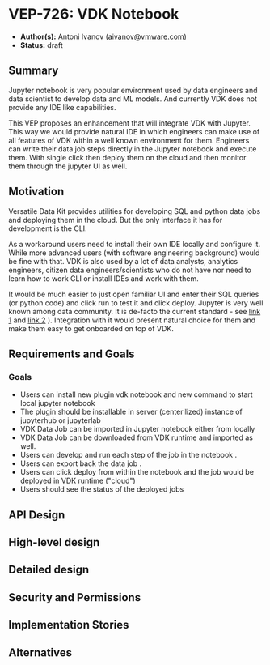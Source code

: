 
# VEP-726: VDK Notebook

* **Author(s):** Antoni Ivanov (aivanov@vmware.com)
* **Status:** draft

## Summary

Jupyter notebook is very popular environment used by data engineers and data scientist
to develop data and ML models. And currently VDK does not provide any IDE like capabilities.

This VEP proposes an enhancement that will integrate VDK with Jupyter.
This way we would provide natural IDE
in which engineers can make use of all features of VDK within a well known environment for them.
Engineers can write their data job steps directly in the Jupyter notebook and execute them.
With single click then deploy them on the cloud and then monitor them through the jupyter UI as well.


## Motivation

Versatile Data Kit provides utilities for developing SQL and python data jobs and deploying them in the cloud.
But the only interface it has for development is the CLI.

As a workaround users need to install their own IDE locally and configure it.
While more advanced users (with software engineering background) would be fine with that.
VDK is also used by a lot of data analysts, analytics engineers,
citizen data engineers/scientists who do not have nor need
to learn how to work CLI or install IDEs and work with them.

It would be much easier to just open familiar UI and enter their SQL queries (or python code)
and click run to test it and click deploy.
Jupyter is very well known among data community.
It is de-facto the current standard - see [link 1](https://towardsdatascience.com/top-4-python-and-data-science-ides-for-2021-and-beyond-3bbcb7b9bc44#:~:text=JupyterLab,hacks%20for%20more%20advanced%20use.) and [link 2](https://businessoverbroadway.com/2020/07/14/most-popular-integrated-development-environments-ides-used-by-data-scientists/)
).
Integration with it would present natural choice for them and make them easy to get onboarded on top of VDK.


## Requirements and Goals

### Goals

* Users can install new plugin vdk notebook and new command to start local jupyter notebook
* The plugin should be installable in server (centerilized) instance of jupyterhub or jupyterlab
* VDK Data Job can be imported in Jupyter notebook either from locally
* VDK Data Job can be downloaded from VDK runtime and imported as well.
* Users can develop and run each step of the job in the notebook .
* Users can export back the data job .
* Users can click deploy from within the notebook and the job would be deployed in VDK runtime ("cloud")
* Users should see the status of the deployed jobs


## API Design
<!--
All the rest sections tell **how** are we solving it?

Describe the changes and additions to the public API (if there are any).

For all API changes:

Include Swagger URL for HTTP APIs, no matter if the API is RESTful or RPC-like. PyDoc/Javadoc (or similar) for Python/Java changes.
Explain how does the system handle API violations.
-->

## High-level design

<!--
Provide a valid UML Component diagram that focuses on the architecture changes implementing the feature.
For more details on how to write UML Component Spec - see https://en.wikipedia.org/wiki/Component_diagram#External_links.

For every new component on the diagram, explain which use cases does it solve. In this context, a component is any separate software process.
-->

## Detailed design
<!--
Dig deeper into each component. Consider the following topics.

* Capacity Estimation and Constraints
    * Cost of data path: CPU cost per-IO, memory footprint.
    * Cost of control plane including cost of APIs, expected timeliness from layers above, cost of implementation.
* Availability.
    * For example - is it tolerant to failures, What happens when the service stops working
* Performance.
    * Consider performance of data operations for different types of workloads. Consider performance of control operations
    * Consider performance under steady state as well under various pathological scenarios,
      e.g., different failure cases, partitioning, recovery.
    * Performance scalability along different dimensions, e.g. #objects, network properties (latency, bandwidth), number of data jobs, processed/ingested data, etc.
* Define (database) data model changes
* Telemetry and monitoring changes.
* Configuration changes.
* Upgrade / Downgrade Strategy (especially if it might be breaking change).
* Troubleshooting and operability.
* Test Plan

-->

## Security and Permissions
<!--
How is access control handled?
* Is encryption in transport supported and how is it implemented?
* What data is sensitive within these components? How is this data secured?
    * In-transit?
    * At rest?
    * Is it logged?
* What secrets are needed by the components? How are these secrets secured and attained?
-->

## Implementation Stories
<!--
Describe what are the implementation stories (eventually we'd create github issues out of them).
-->

## Alternatives
<!--
Optionally, describe what alternatives has been considered.
Keep it short - if needed link to more detailed research document.
-->
